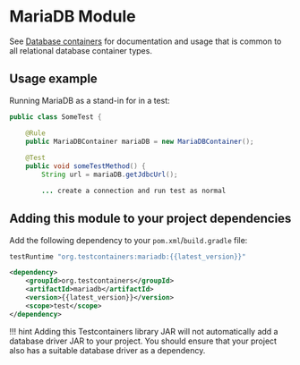 # MariaDB Module

See [Database containers](./index.md) for documentation and usage that is common to all relational database container types.

## Usage example

Running MariaDB as a stand-in for in a test:

```java
public class SomeTest {

    @Rule
    public MariaDBContainer mariaDB = new MariaDBContainer();
    
    @Test
    public void someTestMethod() {
        String url = mariaDB.getJdbcUrl();

        ... create a connection and run test as normal
```

## Adding this module to your project dependencies

Add the following dependency to your `pom.xml`/`build.gradle` file:

```groovy tab='Gradle'
testRuntime "org.testcontainers:mariadb:{{latest_version}}"
```

```xml tab='Maven'
<dependency>
    <groupId>org.testcontainers</groupId>
    <artifactId>mariadb</artifactId>
    <version>{{latest_version}}</version>
    <scope>test</scope>
</dependency>
```

!!! hint
    Adding this Testcontainers library JAR will not automatically add a database driver JAR to your project. You should ensure that your project also has a suitable database driver as a dependency.

